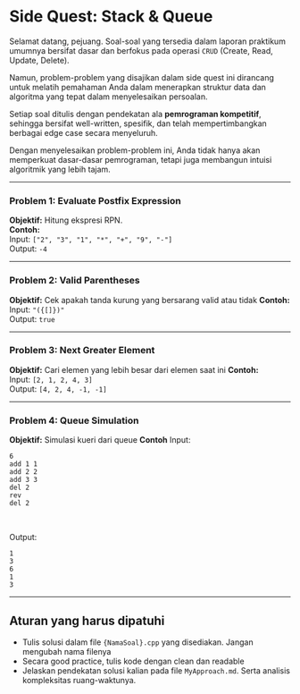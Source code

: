 # Side Quest: Stack & Queue 

Selamat datang, pejuang.
Soal-soal yang tersedia dalam laporan praktikum umumnya bersifat dasar dan berfokus pada operasi `CRUD` (Create, Read, Update, Delete).

Namun, problem-problem yang disajikan dalam side quest ini dirancang untuk melatih pemahaman Anda dalam menerapkan struktur data dan algoritma yang tepat dalam menyelesaikan persoalan.

Setiap soal ditulis dengan pendekatan ala **pemrograman kompetitif**, sehingga bersifat well-written, spesifik, dan telah mempertimbangkan berbagai edge case secara menyeluruh.

Dengan menyelesaikan problem-problem ini, Anda tidak hanya akan memperkuat dasar-dasar pemrograman, tetapi juga membangun intuisi algoritmik yang lebih tajam.

---


### Problem 1: Evaluate Postfix Expression  

**Objektif:** Hitung ekspresi RPN.  
**Contoh:**  
Input: `["2", "3", "1", "*", "+", "9", "-"]`  
Output: `-4`

---

### Problem 2: Valid Parentheses 

**Objektif:** Cek apakah tanda kurung yang bersarang valid atau tidak
**Contoh:**  
Input: `"({[]})"`  
Output: `true`

---

### Problem 3: Next Greater Element  

**Objektif:** Cari elemen yang lebih besar dari elemen saat ini
**Contoh:**  
Input: `[2, 1, 2, 4, 3]`  
Output: `[4, 2, 4, -1, -1]`

---

### Problem 4: Queue Simulation 

**Objektif:** Simulasi kueri dari queue
**Contoh** 
Input: <br>
```
6
add 1 1
add 2 2
add 3 3
del 2
rev
del 2
``` 
<br>

Output: <br>
```
1
3
6
1
3
```
---

## Aturan yang harus dipatuhi
- Tulis solusi dalam file `{NamaSoal}.cpp` yang disediakan. Jangan mengubah nama filenya
- Secara good practice, tulis kode dengan clean dan readable
- Jelaskan pendekatan solusi kalian pada file `MyApproach.md`. Serta analisis kompleksitas ruang-waktunya.
